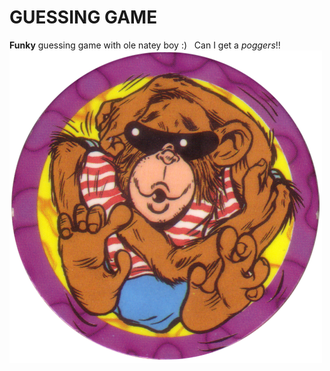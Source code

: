 # **GUESSING GAME**
**Funky** guessing game with ole natey boy :)
&nbsp;
Can I get a *poggers*!!
![Pog](monkey.png)
